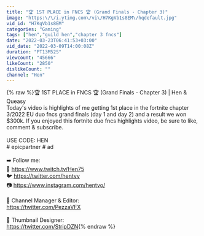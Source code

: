 ```yaml
---
title: "🏆 1ST PLACE in FNCS 🏆 (Grand Finals - Chapter 3)"
image: "https:\/\/i.ytimg.com\/vi\/H7KgVb1s8EM\/hqdefault.jpg"
vid_id: "H7KgVb1s8EM"
categories: "Gaming"
tags: ["hen","guild hen","chapter 3 fncs"]
date: "2022-03-23T06:41:53+03:00"
vid_date: "2022-03-09T14:00:08Z"
duration: "PT13M52S"
viewcount: "45666"
likeCount: "2850"
dislikeCount: ""
channel: "Hen"
---
```

{% raw %}🏆 1ST PLACE in FNCS 🏆 (Grand Finals - Chapter 3) | Hen &amp; Queasy<br />Today's video is highlights of me getting 1st place in the fortnite chapter 3/2022 EU duo fncs grand finals (day 1 and day 2) and a result we won $300k. If you enjoyed this fortnite duo fncs highlights video, be sure to like, comment &amp; subscribe. <br /><br />USE CODE: HEN<br /># epicpartner # ad<br /><br />➡️ Follow me:<br />🎥 <a rel="nofollow" target="blank" href="https://www.twitch.tv/Hen75">https://www.twitch.tv/Hen75</a><br />🐦 <a rel="nofollow" target="blank" href="https://twitter.com/hentvv">https://twitter.com/hentvv</a><br />📷 <a rel="nofollow" target="blank" href="https://www.instagram.com/hentvo/">https://www.instagram.com/hentvo/</a><br /><br />🎥 Channel Manager &amp; Editor:<br /><a rel="nofollow" target="blank" href="https://twitter.com/PezzaVFX">https://twitter.com/PezzaVFX</a><br /><br />🎨 Thumbnail Designer:<br /><a rel="nofollow" target="blank" href="https://twitter.com/StripDZN">https://twitter.com/StripDZN</a>{% endraw %}
